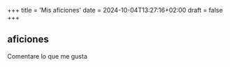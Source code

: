 +++
title = 'Mis aficiones'
date = 2024-10-04T13:27:16+02:00
draft = false
+++
## aficiones
Comentare lo que me gusta
